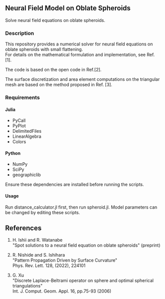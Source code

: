 ## **Neural Field Model on Oblate Spheroids**

Solve neural field equations on oblate spheroids.

### **Description**

This repository provides a numerical solver for neural field equations on oblate spheroids with small flattening.  
For details on the mathematical formulation and implementation, see Ref. [1].

The code is based on the open code in Ref.[2].

The surface discretization and area element computations on the triangular mesh are based on the method proposed in Ref. [3].

### **Requirements**

#### **Julia**
- PyCall
- PyPlot
- DelimitedFiles
- LinearAlgebra
- Colors

#### **Python**
- NumPy  
- SciPy
- geographiclib  

Ensure these dependencies are installed before running the scripts.

#### **Usage**

Run distance_calculator.jl first, then run spheroid.jl. Model parameters can be changed by editing these scripts.

## References
1. H. Ishii and R. Watanabe <br>
"Spot solutions to a neural field equation on oblate spheroids" (preprint) <br>

2. R. Nishide and S. Ishihara <br>
"Pattern Propagation Driven by Surface Curvature"<br>
Phys. Rev. Lett. 128, (2022), 224101 <br>

3. G. Xu <br>
"Discrete Laplace-Beltrami operator on sphere and optimal spherical triangulations"<br>
Int. J. Comput. Geom. Appl. 16, pp.75-93 (2006) <br>
